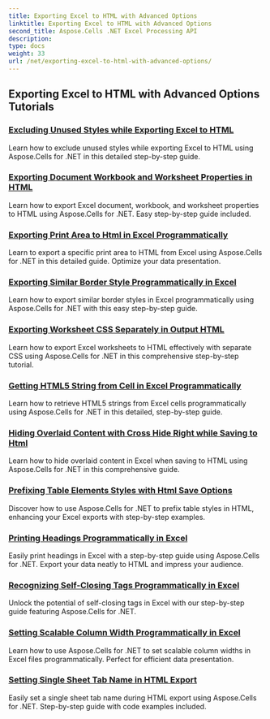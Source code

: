 ```yaml
---
title: Exporting Excel to HTML with Advanced Options
linktitle: Exporting Excel to HTML with Advanced Options
second_title: Aspose.Cells .NET Excel Processing API
description: 
type: docs
weight: 33
url: /net/exporting-excel-to-html-with-advanced-options/
---
```


## Exporting Excel to HTML with Advanced Options Tutorials
### [Excluding Unused Styles while Exporting Excel to HTML](./excluding-unused-styles/)
Learn how to exclude unused styles while exporting Excel to HTML using Aspose.Cells for .NET in this detailed step-by-step guide.
### [Exporting Document Workbook and Worksheet Properties in HTML](./exporting-document-workbook-and-worksheet-properties/)
Learn how to export Excel document, workbook, and worksheet properties to HTML using Aspose.Cells for .NET. Easy step-by-step guide included.
### [Exporting Print Area to Html in Excel Programmatically](./exporting-print-area/)
Learn to export a specific print area to HTML from Excel using Aspose.Cells for .NET in this detailed guide. Optimize your data presentation.
### [Exporting Similar Border Style Programmatically in Excel](./exporting-similar-border-style/)
Learn how to export similar border styles in Excel programmatically using Aspose.Cells for .NET with this easy step-by-step guide.
### [Exporting Worksheet CSS Separately in Output HTML](./exporting-worksheet-css-separately/)
Learn how to export Excel worksheets to HTML effectively with separate CSS using Aspose.Cells for .NET in this comprehensive step-by-step tutorial.
### [Getting HTML5 String from Cell in Excel Programmatically](./getting-html5-string-from-cell/)
Learn how to retrieve HTML5 strings from Excel cells programmatically using Aspose.Cells for .NET in this detailed, step-by-step guide.
### [Hiding Overlaid Content with Cross Hide Right while Saving to Html](./hiding-overlaid-content-with-cross-hide-right/)
Learn how to hide overlaid content in Excel when saving to HTML using Aspose.Cells for .NET in this comprehensive guide.
### [Prefixing Table Elements Styles with Html Save Options](./prefixing-table-elements-styles/)
Discover how to use Aspose.Cells for .NET to prefix table styles in HTML, enhancing your Excel exports with step-by-step examples.
### [Printing Headings Programmatically in Excel](./printing-headings/)
Easily print headings in Excel with a step-by-step guide using Aspose.Cells for .NET. Export your data neatly to HTML and impress your audience.
### [Recognizing Self-Closing Tags Programmatically in Excel](./recognizing-self-closing-tags/)
Unlock the potential of self-closing tags in Excel with our step-by-step guide featuring Aspose.Cells for .NET.
### [Setting Scalable Column Width Programmatically in Excel](./setting-scalable-column-width/)
Learn how to use Aspose.Cells for .NET to set scalable column widths in Excel files programmatically. Perfect for efficient data presentation.
### [Setting Single Sheet Tab Name in HTML Export](./setting-single-sheet-tab-name/)
Easily set a single sheet tab name during HTML export using Aspose.Cells for .NET. Step-by-step guide with code examples included.